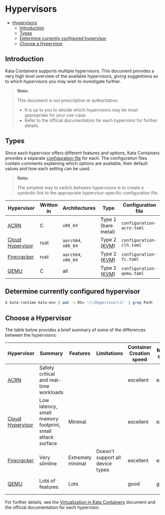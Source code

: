 # Hypervisors

* [Hypervisors](#hypervisors)
    * [Introduction](#introduction)
    * [Types](#types)
    * [Determine currently configured hypervisor](#determine-currently-configured-hypervisor)
    * [Choose a Hypervisor](#choose-a-hypervisor)

## Introduction

Kata Containers supports multiple hypervisors. This document provides a very
high level overview of the available hypervisors, giving suggestions as to
which hypervisors you may wish to investigate further.

> **Note:**
>
> This document is not prescriptive or authoritative:
>
> - It is up to you to decide which hypervisors may be most appropriate for
>   your use-case.
> - Refer to the official documentation for each hypervisor for further details.

## Types

Since each hypervisor offers different features and options, Kata Containers
provides a separate
[configuration file](/src/runtime/README.md#configuration)
for each. The configuration files contain comments explaining which options
are available, their default values and how each setting can be used.

> **Note:**
>
> The simplest way to switch between hypervisors is to create a symbolic link
> to the appropriate hypervisor-specific configuration file.

| Hypervisor | Written in | Architectures | Type | Configuration file |
|-|-|-|-|-|
[ACRN] | C | `x86_64` | Type 1 (bare metal) | `configuration-acrn.toml` |
[Cloud Hypervisor] | rust | `aarch64`, `x86_64` | Type 2 ([KVM]) | `configuration-clh.toml` |
[Firecracker] | rust | `aarch64`, `x86_64` | Type 2 ([KVM]) | `configuration-fc.toml` |
[QEMU] | C | all | Type 2 ([KVM]) | `configuration-qemu.toml` |

## Determine currently configured hypervisor

```bash
$ kata-runtime kata-env | awk -v RS= '/\[Hypervisor\]/' | grep Path
```

## Choose a Hypervisor

The table below provides a brief summary of some of the differences between
the hypervisors:


| Hypervisor | Summary | Features | Limitations | Container Creation speed | Memory density | Use cases | Comment |
|-|-|-|-|-|-|-|-|
[ACRN] | Safety critical and real-time workloads | | | excellent | excellent | Embedded and IOT systems | For advanced users |
[Cloud Hypervisor] | Low latency, small memory footprint, small attack surface | Minimal | | excellent | excellent | High performance modern cloud workloads | |
[Firecracker] | Very slimline | Extremely minimal | Doesn't support all device types | excellent | excellent | Serverless / FaaS | |
[QEMU] | Lots of features | Lots | | good | good | Good option for most users | | All users |

For further details, see the [Virtualization in Kata Containers](design/virtualization.md) document and the official documentation for each hypervisor.

[ACRN]: https://projectacrn.org
[Cloud Hypervisor]: https://github.com/cloud-hypervisor/cloud-hypervisor
[Firecracker]: https://github.com/firecracker-microvm/firecracker
[KVM]: https://en.wikipedia.org/wiki/Kernel-based_Virtual_Machine
[QEMU]: http://www.qemu-project.org
